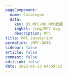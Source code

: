 ```yaml
---
pageComponent: 
  name: Catalogue
  data: 
    key: 03.MPC/06.MPC数据
    imgUrl: /img/MPC.svg
    description: MPC
title: MPC JavaScript
permalink: /MPC-DATA
sidebar: false
article: false
comment: false
editLink: false
date: 2022-05-13 04:59:15
---
```


